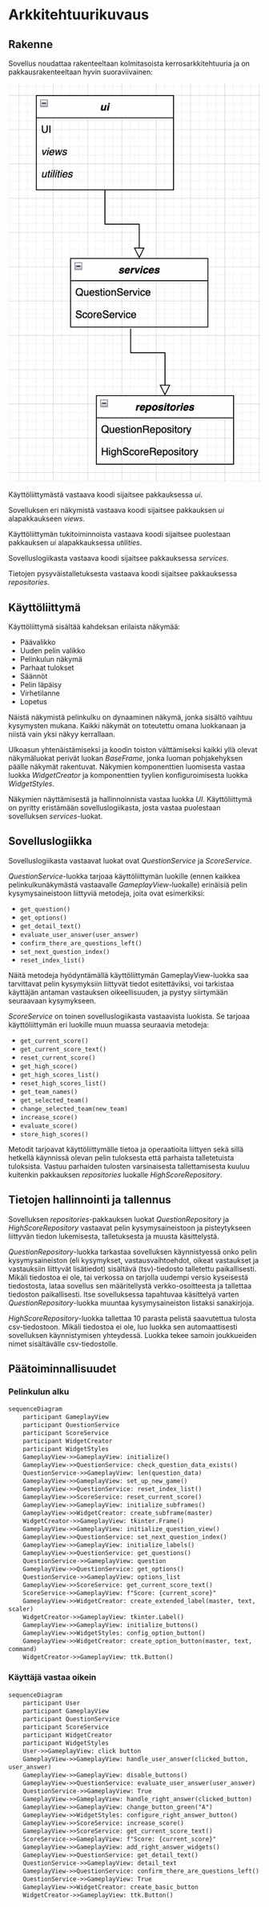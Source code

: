 # Arkkitehtuurikuvaus

## Rakenne

Sovellus noudattaa rakenteeltaan kolmitasoista kerrosarkkitehtuuria ja on pakkausrakenteeltaan hyvin suoraviivainen:

![Pakkausrakenne](./kuvat/pakkausrakenne.png)

Käyttöliittymästä vastaava koodi sijaitsee pakkauksessa _ui_.

Sovelluksen eri näkymistä vastaava koodi sijaitsee pakkauksen _ui_ alapakkaukseen _views_.

Käyttöliittymän tukitoiminnoista vastaava koodi sijaitsee puolestaan pakkauksen _ui_ alapakkauksessa 
_utilities_.

Sovelluslogiikasta vastaava koodi sijaitsee pakkauksessa _services_.

Tietojen pysyväistalletuksesta vastaava koodi sijaitsee pakkauksessa _repositories_.

## Käyttöliittymä

Käyttöliittymä sisältää kahdeksan erilaista näkymää:

- Päävalikko
- Uuden pelin valikko
- Pelinkulun näkymä
- Parhaat tulokset
- Säännöt
- Pelin läpäisy
- Virhetilanne
- Lopetus

Näistä näkymistä pelinkulku on dynaaminen näkymä, jonka sisältö vaihtuu kysymysten mukana. Kaikki 
näkymät on toteutettu omana luokkanaan ja niistä vain yksi näkyy kerrallaan.

Ulkoasun yhtenäistämiseksi ja koodin toiston välttämiseksi kaikki yllä olevat näkymäluokat perivät
luokan _BaseFrame_, jonka luoman pohjakehyksen päälle näkymät rakentuvat. Näkymien komponenttien 
luomisesta vastaa luokka _WidgetCreator_ ja komponenttien tyylien konfiguroimisesta luokka 
_WidgetStyles_.

Näkymien näyttämisestä ja hallinnoinnista vastaa luokka _UI_. Käyttöliittymä on pyritty 
eristämään sovelluslogiikasta, josta vastaa puolestaan sovelluksen _services_-luokat.

## Sovelluslogiikka

Sovelluslogiikasta vastaavat luokat ovat _QuestionService_ ja _ScoreService_.

_QuestionService_-luokka tarjoaa käyttöliittymän luokille (ennen kaikkea pelinkulkunäkymästä 
vastaavalle _GameplayView_-luokalle) erinäisiä pelin kysymysaineistoon liittyviä metodeja, 
joita ovat esimerkiksi:

- `get_question()`
- `get_options()`
- `get_detail_text()`
- `evaluate_user_answer(user_answer)`
- `confirm_there_are_questions_left()`
- `set_next_question_index()`
- `reset_index_list()`

Näitä metodeja hyödyntämällä käyttöliittymän GameplayView-luokka saa tarvittavat pelin 
kysymyksiin liittyvät tiedot esitettäviksi, voi tarkistaa käyttäjän antaman vastauksen 
oikeellisuuden, ja pystyy siirtymään seuraavaan kysymykseen.

_ScoreService_ on toinen sovelluslogiikasta vastaavista luokista. Se tarjoaa käyttöliittymän eri 
luokille muun muassa seuraavia metodeja:

- `get_current_score()`
- `get_current_score_text()`
- `reset_current_score()`
- `get_high_score()`
- `get_high_scores_list()`
- `reset_high_scores_list()`
- `get_team_names()`
- `get_selected_team()`
- `change_selected_team(new_team)`
- `increase_score()`
- `evaluate_score()`
- `store_high_scores()`

Metodit tarjoavat käyttöliittymälle tietoa ja operaatioita liittyen sekä sillä hetkellä käynnissä 
olevan pelin tuloksesta että parhaista talletetuista tuloksista. Vastuu parhaiden tulosten 
varsinaisesta tallettamisesta kuuluu kuitenkin pakkauksen _repositories_ luokalle 
_HighScoreRepository_.

## Tietojen hallinnointi ja tallennus

Sovelluksen _repositories_-pakkauksen luokat _QuestionRepository_ ja _HighScoreRepository_ 
vastaavat pelin kysymysaineistoon ja pisteytykseen liittyvän tiedon lukemisesta, talletuksesta ja 
muusta käsittelystä.

_QuestionRepository_-luokka tarkastaa sovelluksen käynnistyessä onko pelin kysymysaineiston 
(eli kysymykset, vastausvaihtoehdot, oikeat vastaukset ja vastauksiin liittyvät lisätiedot) 
sisältävä (tsv)-tiedosto talletettu paikallisesti. Mikäli tiedostoa ei ole, tai verkossa on 
tarjolla uudempi versio kyseisestä tiedostosta, lataa sovellus sen määritellystä 
verkko-osoitteesta ja tallettaa tiedoston paikallisesti. Itse sovelluksessa tapahtuvaa 
käsittelyä varten _QuestionRepository_-luokka muuntaa kysymysaineiston listaksi sanakirjoja.

_HighScoreRepository_-luokka tallettaa 10 parasta pelistä saavutettua tulosta 
csv-tiedostoon. Mikäli tiedostoa ei ole, luo luokka sen automaattisesti sovelluksen 
käynnistymisen yhteydessä. Luokka tekee samoin joukkueiden nimet sisältävälle 
csv-tiedostolle.

## Päätoiminnallisuudet

### Pelinkulun alku

```mermaid
sequenceDiagram
    participant GameplayView
    participant QuestionService
    participant ScoreService
    participant WidgetCreator
    participant WidgetStyles
    GameplayView->>GameplayView: initialize()
    GameplayView->>QuestionService: check_question_data_exists()
    QuestionService->>GameplayView: len(question_data)
    GameplayView->>GameplayView: set_up_new_game()
    GameplayView->>QuestionService: reset_index_list()
    GameplayView->>ScoreService: reset_current_score()
    GameplayView->>GameplayView: initialize_subframes()
    GameplayView->>WidgetCreator: create_subframe(master)
    WidgetCreator->>GameplayView: tkinter.Frame()
    GameplayView->>GameplayView: initialize_question_view()
    GameplayView->>QuestionService: set_next_question_index()
    GameplayView->>GameplayView: initialize_labels()
    GameplayView->>QuestionService: get_questions()
    QuestionService->>GameplayView: question
    GameplayView->>QuestionService: get_options()
    QuestionService->>GameplayView: options_list
    GameplayView->>ScoreService: get_current_score_text()
    ScoreService->>GameplayView: f"Score: {current_score}"
    GameplayView->>WidgetCreator: create_extended_label(master, text, scaler)
    WidgetCreator->>GameplayView: tkinter.Label()
    GameplayView->>GameplayView: initialize_buttons()
    GameplayView->>WidgetStyles: config_option_button()
    GameplayView->>WidgetCreator: create_option_button(master, text, command)
    WidgetCreator->>GameplayView: ttk.Button()
```

### Käyttäjä vastaa oikein

```mermaid
sequenceDiagram
    participant User
    participant GameplayView
    participant QuestionService
    participant ScoreService
    participant WidgetCreator
    participant WidgetStyles
    User->>GameplayView: click button
    GameplayView->>GameplayView: handle_user_answer(clicked_button, user_answer)
    GameplayView->>GameplayView: disable_buttons()
    GameplayView->>QuestionService: evaluate_user_answer(user_answer)
    QuestionService->>GameplayView: True
    GameplayView->>GameplayView: handle_right_answer(clicked_button)
    GameplayView->>GameplayView: change_button_green("A")
    GameplayView->>WidgetStyles: configure_right_answer_button()
    GameplayView->>ScoreService: increase_score()
    GameplayView->>ScoreService: get_current_score_text()
    ScoreService->>GameplayView: f"Score: {current_score}"
    GameplayView->>GameplayView: add_right_answer_widgets()
    GameplayView->>QuestionService: get_detail_text()
    QuestionService->>GameplayView: detail_text
    GameplayView->>QuestionService: confirm_there_are_questions_left()
    QuestionService->>GameplayView: True
    GameplayView->>WidgetCreator: create_basic_button
    WidgetCreator->>GameplayView: ttk.Button()
```
